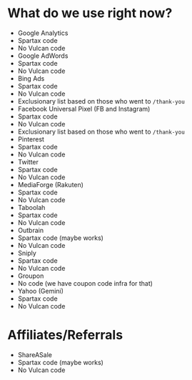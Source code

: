 # What do we use right now?

* Google Analytics
 * Spartax code
 * No Vulcan code
* Google AdWords
 * Spartax code
 * No Vulcan code
* Bing Ads
 * Spartax code
 * No Vulcan code
 * Exclusionary list based on those who went to `/thank-you`
* Facebook Universal Pixel (FB and Instagram)
 * Spartax code
 * No Vulcan code
 * Exclusionary list based on those who went to `/thank-you`
* Pinterest
 * Spartax code
 * No Vulcan code
* Twitter
 * Spartax code
 * No Vulcan code
* MediaForge (Rakuten)
 * Spartax code
 * No Vulcan code
* Taboolah
 * Spartax code
 * No Vulcan code
* Outbrain
 * Spartax code (maybe works)
 * No Vulcan code
* Sniply
 * Spartax code
 * No Vulcan code
* Groupon
 * No code (we have coupon code infra for that)
* Yahoo (Gemini)
 * Spartax code
 * No Vulcan code


# Affiliates/Referrals

* ShareASale
 * Spartax code (maybe works)
 * No Vulcan code
